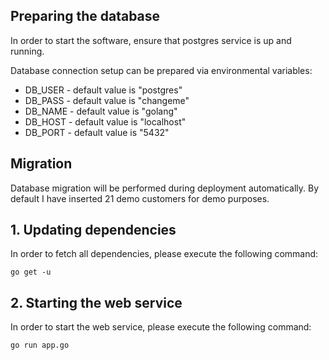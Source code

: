## Preparing the database

In order to start the software, ensure that postgres service is up and running.

Database connection setup can be prepared via environmental variables:

* DB_USER - default value is "postgres"
* DB_PASS - default value is "changeme"
* DB_NAME - default value is "golang"
* DB_HOST - default value is "localhost"
* DB_PORT - default value is "5432"

## Migration

Database migration will be performed during deployment automatically. By default I have inserted 21 demo customers for demo purposes.

## 1. Updating dependencies

In order to fetch all dependencies, please execute the following command:

```
go get -u
```

## 2. Starting the web service

In order to start the web service, please execute the following command:

```
go run app.go
```